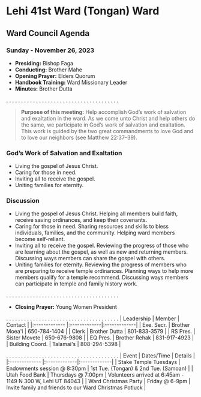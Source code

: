 # Lehi 41st Ward (Tongan) Ward
## Ward Council Agenda
### Sunday - November 26, 2023

* __Presiding:__ Bishop Faga
* __Conducting:__ Brother Mahe
* __Opening Prayer:__ Elders Quorum
* __Handbook Training:__ Ward Missionary Leader
* __Minutes:__ Brother Dutta

. . . . . . . . . . . . . . . . . . . . . . . . . . . . . . . . . . . . . . 

> __Purpose of this meeting:__ Help accomplish God’s work of salvation and exaltation in the ward. As we come unto Christ and help others do the same, we participate in God’s work of salvation and exaltation. This work is guided by the two great commandments to love God and to love our neighbors (see Matthew 22:37–39).


### God’s Work of Salvation and Exaltation
* Living the gospel of Jesus Christ.
* Caring for those in need.
* Inviting all to receive the gospel.
* Uniting families for eternity.

### Discussion
* Living the gospel of Jesus Christ. Helping all members build faith, receive saving ordinances, and keep their covenants.
* Caring for those in need. Sharing resources and skills to bless individuals, families, and the community. Helping ward members become self-reliant.
* Inviting all to receive the gospel. Reviewing the progress of those who are learning about the gospel, as well as new and returning members. Discussing ways members can share the gospel with others.
* Uniting families for eternity. Reviewing the progress of members who are preparing to receive temple ordinances. Planning ways to help more members qualify for a temple recommend. Discussing ways members can participate in temple and family history work.

. . . . . . . . . . . . . . . . . . . . . . . . . . . . . . . . . . . . . . 
* __Closing Prayer:__ Young Women President


. . . . . . . . . . . . . . . . . . . . . . . . . . . . . . . . . . . . . . 
| Leadership | Member | Contact  |
|:------------- |:-------------|:-------------|
| Exe. Secr. | Brother Moea'i | 650-784-1404 |
| Clerk | Brother Dutta | 801-833-3579  |
| RS Pres. | Sister Movete | 650-676-9808 |
| EQ Pres. | Brother Rehak | 831-917-4923 |
| Building Coord. | Talamai's | 808-294-5398 |


. . . . . . . . . . . . . . . . . . . . . . . . . . . . . . . . . . . . . . 
| Event | Dates/Time | Details  |
|:------------- |:-------------|:-------------|
| Stake Temple Tuesdays | Endowments session @ 8:30pm | 1st Tue. (Tongan) & 2nd Tue. (Samoan) |
| Utah Food Bank | Thursdays @ 7:00pm | Volunteers arrived at 6:45am - 1149 N 300 W, Lehi UT 84043  |
| Ward Christmas Party | Friday @ 6-9pm | Invite family and friends to our Ward Christmas Potluck  |
